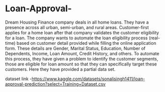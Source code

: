 # Loan-Approval-
Dream Housing Finance company deals in all home loans. They have a presence across all urban, semi-urban, and rural areas. Customer-first applies for a home loan after that company validates the customer eligibility for a loan.
The company wants to automate the loan eligibility process (real-time) based on customer detail provided while filling the online application form. These details are Gender, Marital Status, Education, Number of Dependents, Income, Loan Amount, Credit History, and others. To automate this process, they have given a problem to identify the customer segments, those are eligible for loan amount so that they can specifically target these customers. Here they have provided a partial data set.

dataset link -https://www.kaggle.com/datasets/sonalisingh1411/loan-approval-prediction?select=Training+Dataset.csv
